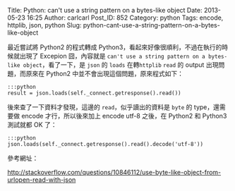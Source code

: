 Title: Python: can't use a string pattern on a bytes-like object
Date: 2013-05-23 16:25
Author: carlcarl
Post_ID: 852
Category: python
Tags: encode, httplib, json, python
Slug: python-cant-use-a-string-pattern-on-a-bytes-like-object

最近嘗試將 Python2 的程式轉成
Python3，看起來好像很順利，不過在執行的時候就出現了 Excepion
囧，內容就是
`can't use a string pattern on a bytes-like object`，看了一下，是 `json`
的 `loads` 在轉`httplib` `read` 的 output 出現問題，而原來在 Python2
中並不會出現這個問題，原來程式如下：  

	:::python
	result = json.loads(self._connect.getresponse().read())


後來查了一下資料才發現，這邊的 `read`，似乎讀出的資料是 `byte` 的
type，還需要做 encode 才行，所以後來加上 encode utf-8 之後，在 Python2
和 Python3 測試就都 OK 了：

	:::python
	json.loads(self._connect.getresponse().read().decode('utf-8'))


參考網址：  

<http://stackoverflow.com/questions/10846112/use-byte-like-object-from-urlopen-read-with-json>
